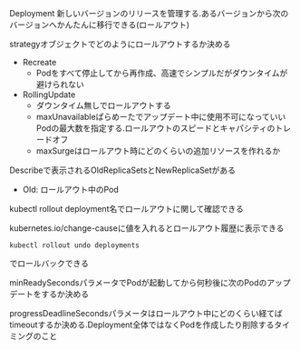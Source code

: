 Deployment 新しいバージョンのリリースを管理する.あるバージョンから次のバージョンへかんたんに移行できる(ロールアウト)

strategyオブジェクトでどのようにロールアウトするか決める

* Recreate
  * Podをすべて停止してから再作成、高速でシンプルだがダウンタイムが避けられない
* RollingUpdate
  * ダウンタイム無しでロールアウトする
  * maxUnavailableぱらめーたでアップデート中に使用不可になっていいPodの最大数を指定する.ロールアウトのスピードとキャパシティのトレードオフ
  * maxSurgeはロールアウト時にどのくらいの追加リソースを作れるか


Describeで表示されるOldReplicaSetsとNewReplicaSetがある

* Old: ロールアウト中のPod

kubectl rollout deployment名でロールアウトに関して確認できる

kubernetes.io/change-causeに値を入れるとロールアウト履歴に表示できる

```
kubectl rollout undo deployments
```
でロールバックできる

minReadySecondsパラメータでPodが起動してから何秒後に次のPodのアップデートをするか決める

progressDeadlineSecondsパラメータはロールアウト中にどのくらい経てばtimeoutするか決める.Deployment全体ではなくPodを作成したり削除するタイミングのこと
